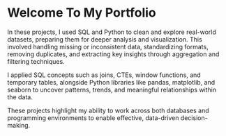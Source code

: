 # Welcome To My Portfolio
In these projects, I used SQL and Python to clean and explore real-world datasets, preparing them for deeper analysis and visualization. This involved handling missing or inconsistent data, standardizing formats, removing duplicates, and extracting key insights through aggregation and filtering techniques.

I applied SQL concepts such as joins, CTEs, window functions, and temporary tables, alongside Python libraries like pandas, matplotlib, and seaborn to uncover patterns, trends, and meaningful relationships within the data.

These projects highlight my ability to work across both databases and programming environments to enable effective, data-driven decision-making.
